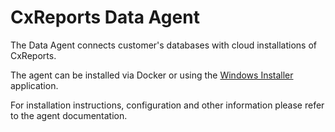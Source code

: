 # CxReports Data Agent

The Data Agent connects customer's databases with cloud installations of CxReports.

The agent can be installed via Docker or using the [Windows Installer](./releases) application.

For installation instructions, configuration and other information please refer to the agent documentation.
